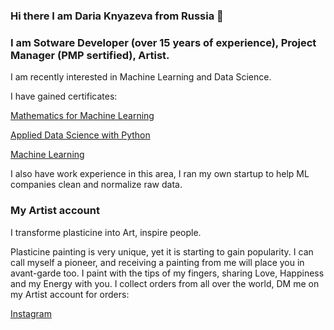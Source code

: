 ### Hi there I am Daria Knyazeva from Russia 👋

### I am Sotware Developer (over 15 years of experience), Project Manager (PMP sertified), Artist.

I am recently interested in Machine Learning and Data Science.

I have gained certificates:

[Mathematics for Machine Learning](https://www.coursera.org/account/accomplishments/specialization/WTPALQVUXJ2H)

[Applied Data Science with Python](https://www.coursera.org/account/accomplishments/specialization/certificate/D5ED4S7SRQSV)

[Machine Learning](https://www.coursera.org/api/legacyCertificates.v1/spark/statementOfAccomplishment/972224~34133/pdf)

I also have work experience in this area, I ran my own startup to help ML companies clean and normalize raw data.

### My Artist account

I transforme plasticine into Art, inspire people.

Plasticine painting is very unique, yet it is starting to gain popularity. I can call myself a pioneer, and receiving a painting from me will place you in avant-garde too. I paint with the tips of my fingers, sharing Love, Happiness and my Energy with you. I collect orders from all over the world, DM me on my Artist account for orders:

[Instagram](https://www.instagram.com/daria_heliolater/)

<!--
**DariaKnyazeva/DariaKnyazeva** is a ✨ _special_ ✨ repository because its `README.md` (this file) appears on your GitHub profile.

Here are some ideas to get you started:

- 🔭 I’m currently working on ...
- 🌱 I’m currently learning ...
- 👯 I’m looking to collaborate on ...
- 🤔 I’m looking for help with ...
- 💬 Ask me about ...
- 📫 How to reach me: ...
- 😄 Pronouns: ...
- ⚡ Fun fact: ...
-->
